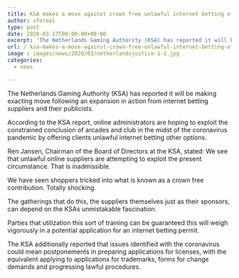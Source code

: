 ```yaml
---
title: KSA makes a move against crown free unlawful internet betting offerings
author: xforeal 
type: post
date: 2020-03-17T00:00:00+00:00
excerpt: 'The Netherlands Gaming Authority (KSA) has reported it will be making exacting move following an expansion in action from internet betting suppliers and their advertisers '
url: / ksa-makes-a-move-against-crown-free-unlawful-internet-betting-offerings/
image : images/news/2020/03/netherlandsjustice-1-1.jpg
categories:
  - news

---
```

The Netherlands Gaming Authority (KSA) has reported it will be making exacting move following an expansion in action from internet betting suppliers and their publicists. 

According to the KSA report, online administrators are hoping to exploit the constrained conclusion of arcades and club in the midst of the coronavirus pandemic by offering clients unlawful internet betting other options. 

Ren Jansen, Chairman of the Board of Directors at the KSA, stated: We see that unlawful online suppliers are attempting to exploit the present circumstance. That is inadmissible. 

We have seen shoppers tricked into what is known as a crown free contribution. Totally shocking. 

The gatherings that do this, the suppliers themselves just as their sponsors, can depend on the KSAs unmistakable fascination. 

Parties that utilization this sort of training can be guaranteed this will weigh vigorously in a potential application for an internet betting permit. 

The KSA additionally reported that issues identified with the coronavirus could mean postponements in preparing applications for licenses, with the equivalent applying to applications for trademarks, forms for change demands and progressing lawful procedures.